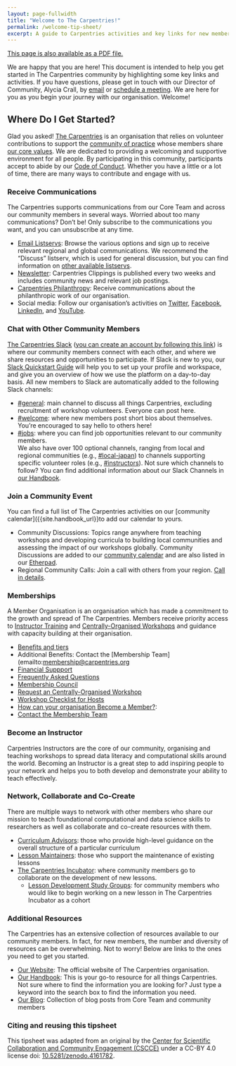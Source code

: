```yaml
---
layout: page-fullwidth
title: "Welcome to The Carpentries!"
permalink: /welcome-tip-sheet/
excerpt: A guide to Carpentries activities and key links for new members
---
```


<div class="row text-right">
  <p>
  <a href="/files/pdf/welcome-tip-sheet.pdf" class="edit-on-github">
    <i class="far fa-file-pdf fa-lg"></i>
    This page is also available as a PDF file.
  </a>
  </p>
</div>

We are happy that you are here! This document is intended to help you get started in The Carpentries community by highlighting some key links and activities. If you have questions, please get in touch with our Director of Community, Alycia Crall, by [email](mailto:alycia@carpentries.org) or [schedule a meeting](https://calendly.com/alycia-carpentries). We are here for you as you begin your journey with our organisation. Welcome!

## Where Do I Get Started?

Glad you asked! [The Carpentries](/about/) is an organisation that relies on volunteer contributions to support the [community of practice](/community/) whose members share [our core values]({{site.handbook_url}}/values/). We are dedicated to providing a welcoming and supportive environment for all people. By participating in this community, participants accept to abide by our [Code of Conduct]({{site.handbook_url}}/topic_folders/policies/index_coc.html). Whether you have a little or a lot of time, there are many ways to contribute and engage with us.

### Receive Communications

The Carpentries supports communications from our Core Team and across our community members in several ways. Worried about too many communications? Don’t be! Only subscribe to the communications you want, and you can unsubscribe at any time.

- [Email Listservs](https://carpentries.topicbox.com/latest): Browse the various options and sign up to receive relevant regional and global communications. We recommend the “Discuss” listserv, which is used for general discussion, but you can find information on [other available listservs]({{site.handbook_url}}/topic_folders/communications/tools/slack-and-email.html).
- [Newsletter](/newsletter/): Carpentries Clippings is published every two weeks and includes community news and relevant job postings.
- [Carpentries Philanthropy](https://carpentries.us14.list-manage.com/subscribe?u=46d7513c798c6bd41e5f58f4a&id=33f76196ac): Receive communications about the philanthropic work of our organisation.
- Social media: Follow our organisation’s activities on [Twitter](https://twitter.com/thecarpentries), [Facebook](https://www.facebook.com/carpentries), [LinkedIn](https://www.linkedin.com/company/the-carpentries/), and [YouTube](https://www.youtube.com/c/TheCarpentries).

### Chat with Other Community Members

[The Carpentries Slack](https://swcarpentry.slack.com) ([you can create an account by following this link](https://swc-slack-invite.herokuapp.com/)) is where our community members connect with each other, and where we share resources and opportunities to participate. If Slack is new to you, our [Slack Quickstart Guide]({{site.handbook_url}}/topic_folders/communications/tools/slack-and-email.html#slack-quick-start-guide) will help you to set up your profile and workspace, and give you an overview of how we use the platform on a day-to-day basis. All new members to Slack are automatically added to the following Slack channels:

- [#general](https://swcarpentry.slack.com/archives/C03LE48AY): main channel to discuss all things Carpentries, excluding recruitment of workshop volunteers. Everyone can post here.
- [#welcome](https://swcarpentry.slack.com/archives/CB35ZV9KL): where new members post short bios about themselves. You’re encouraged to say hello to others here!
- [#jobs](https://swcarpentry.slack.com/archives/CD099JB5X): where you can find job opportunities relevant to our community members.  
We also have over 100 optional channels, ranging from local and regional communities (e.g., [#local-japan](https://swcarpentry.slack.com/archives/CLR96JCBS)) to channels supporting specific volunteer roles (e.g., [#instructors](https://swcarpentry.slack.com/archives/C08BVNU00)). Not sure which channels to follow? You can find additional information about our Slack Channels in [our Handbook]({{site.handbook_url}}/topic_folders/communications/tools/slack-and-email.html).

### Join a Community Event

You can find a full list of The Carpentries activities on our [community calendar]({{site.handbook_url}}to add our calendar to yours.

- Community Discussions: Topics range anywhere from teaching workshops and developing curricula to building local communities and assessing the impact of our workshops globally. Community Discussions are added to our [community calendar](/community/#community-events) and are also listed in our [Etherpad](https://pad.carpentries.org/community-discussions).
- Regional Community Calls: Join a call with others from your region. [Call in details](https://pad.carpentries.org/community-discussions).

### Memberships
A Member Organisation is an organisation which has made a commitment to the growth and spread of The Carpentries. Members receive priority access to [Instructor Training](https://carpentries.github.io/instructor-training/) and [Centrally-Organised Workshops](https://carpentries.org/workshops/#workshop-organising) and guidance with capacity building at their organisation.

- [Benefits and tiers](https://carpentries.org/member_faq/#what-are-the-standard-membership-packages-you-offer)
- Additional Benefits: Contact the [Membership Team](emailto:membership@carpentries.org
- [Financial Suppport](https://carpentries.org/member_faq/#is-financial-support-available)
- [Frequently Asked Questions](https://carpentries.org/member_faq/)
- [Membership Council](https://carpentries.org/member_faq/#what-is-the-carpentries-member-council)
- [Request an Centrally-Organised Workshop](https://amy.carpentries.org/forms/request_workshop/)
- [Workshop Checklist for Hosts](https://docs.carpentries.org/topic_folders/hosts_instructors/hosts_instructors_checklist.html)
- [How can your organisation Become a Member?](https://carpentries.org/membership/): 
- [Contact the Membership Team](emailto:membership@carpentries.org)


### Become an Instructor
Carpentries Instructors are the core of our community, organising and teaching workshops to spread data literacy and computational skills around the world. Becoming an Instructor is a great step to add inspiring people to your network and helps you to both develop and demonstrate your ability to teach effectively.

### Network, Collaborate and Co-Create

There are multiple ways to network with other members who share our mission to teach foundational computational and data science skills to researchers as well as collaborate and co-create resources with them.

- [Curriculum Advisors]({{site.handbook_url}}/topic_folders/lesson_development/curriculum_advisory_committees.html): those who provide high-level guidance on the overall structure of a particular curriculum
- [Lesson Maintainers]({{site.handbook_url}}/topic_folders/maintainers/maintainers.html#maintainer-guidelines): those who support the maintenance of existing lessons
- [The Carpentries Incubator](https://carpentries-incubator.org/): where community members go to collaborate on the development of new lessons.
  - [Lesson Development Study Groups](https://carpentries-incubator.github.io/study-groups/): for community members who would like to begin working on a new lesson in The Carpentries Incubator as a cohort

### Additional Resources

The Carpentries has an extensive collection of resources available to our community members. In fact, for new members, the number and diversity of resources can be overwhelming. Not to worry! Below are links to the ones you need to get you started.

- [Our Website]({{site.url}}): The official website of The Carpentries organisation.
- [Our Handbook]({{site.handbook_url}}): This is your go-to resource for all things Carpentries. Not sure where to find the information you are looking for? Just type a keyword into the search box to find the information you need.
- [Our Blog](/blog/): Collection of blog posts from Core Team and community members

### Citing and reusing this tipsheet

This tipsheet was adapted from an original by the [Center for Scientific Collaboration and Community Engagement (CSCCE)](https://www.cscce.org/) under a CC-BY 4.0 license doi: [10.5281/zenodo.4161782](https://doi.org/10.5281/zenodo.4161782).

